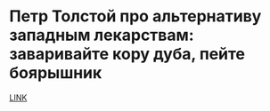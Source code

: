# Петр Толстой про альтернативу западным лекарствам: заваривайте кору дуба, пейте боярышник



[LINK](https://varlamov.ru/2878726.html)